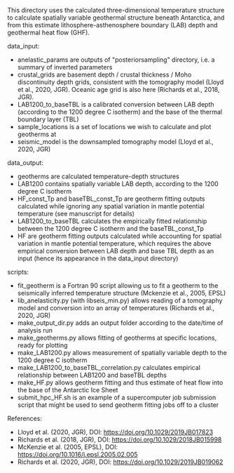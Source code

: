 This directory uses the calculated three-dimensional temperature structure to calculate spatially variable geothermal structure beneath Antarctica, and from this estimate lithosphere-asthenosphere boundary (LAB) depth and geothermal heat flow (GHF).

data_input:
- anelastic_params are outputs of "posteriorsampling" directory, i.e. a summary of inverted parameters
- crustal_grids are basement depth / crustal thickness / Moho discontinuity depth grids, consistent with the tomography model (Lloyd et al., 2020, JGR). Oceanic age grid is also here (Richards et al., 2018, JGR).
- LAB1200_to_baseTBL is a calibrated conversion between LAB depth (according to the 1200 degree C isotherm) and the base of the thermal boundary layer (TBL)
- sample_locations is a set of locations we wish to calculate and plot geotherms at
- seismic_model is the downsampled tomography model (Lloyd et al., 2020, JGR)

data_output:
- geotherms are calculated temperature-depth structures
- LAB1200 contains spatially variable LAB depth, according to the 1200 degree C isotherm
- HF_const_Tp and baseTBL_const_Tp are geotherm fitting outputs calculated while ignoring any spatial variation in mantle potential temperature (see manuscript for details)
- LAB1200_to_baseTBL calculates the empirically fitted relationship between the 1200 degree C isotherm and the baseTBL_const_Tp 
- HF are geotherm fitting outputs calculated while accounting for spatial variation in mantle potential temperature, which requires the above empirical conversion between LAB depth and base TBL depth as an input (hence its appearance in the data_input directory)

scripts:
- fit_geotherm is a Fortran 90 script allowing us to fit a geotherm to the seismically inferred temperature structure (Mckenzie et al., 2005, EPSL)
- lib_anelasticity.py (with libseis_min.py) allows reading of a tomography model and conversion into an array of temperatures (Richards et al., 2020, JGR)
- make_output_dir.py adds an output folder according to the date/time of analysis run
- make_geotherms.py allows fitting of geotherms at specific locations, ready for plotting
- make_LAB1200.py allows measurement of spatially variable depth to the 1200 degree C isotherm
- make_LAB1200_to_baseTBL_correlation.py calculates empirical relationship between LAB1200 and baseTBL depths
- make_HF.py allows geotherm fitting and thus estimate of heat flow into the base of the Antarctic Ice Sheet
- submit_hpc_HF.sh is an example of a supercomputer job submission script that might be used to send geotherm fitting jobs off to a cluster

References:
- Lloyd et al. (2020, JGR), DOI: https://doi.org/10.1029/2019JB017823
- Richards et al. (2018, JGR), DOI: https://doi.org/10.1029/2018JB015998
- McKenzie et al. (2005, EPSL), DOI: https://doi.org/10.1016/j.epsl.2005.02.005
- Richards et al. (2020, JGR), DOI: https://doi.org/10.1029/2019JB019062